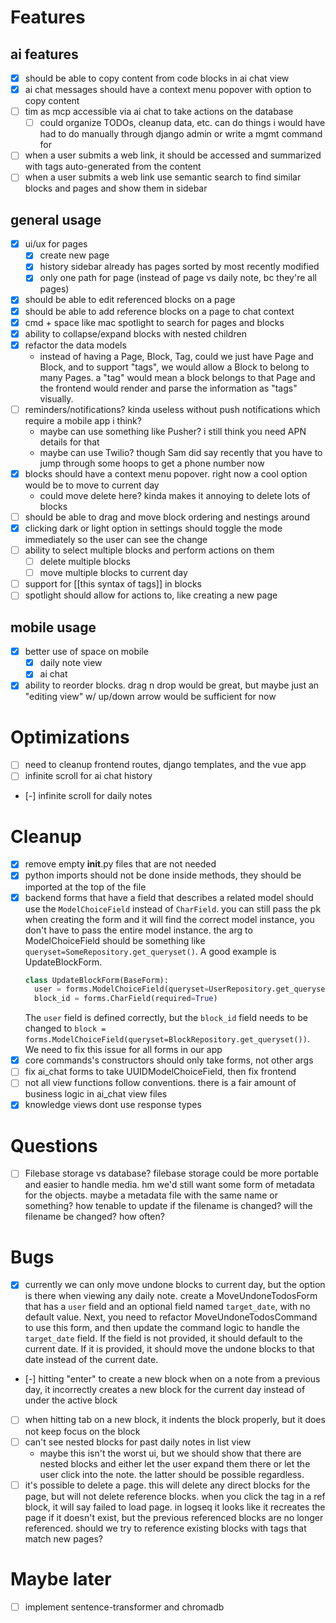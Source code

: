 # Features

## ai features
- [x] should be able to copy content from code blocks in ai chat view
- [x] ai chat messages should have a context menu popover with option to copy
  content
- [ ] tim as mcp accessible via ai chat to take actions on the database
  - [ ] could organize TODOs, cleanup data, etc. can do things i would have had
    to do manually through django admin or write a mgmt command for
- [ ] when a user submits a web link, it should be accessed and summarized with
  tags auto-generated from the content
- [ ] when a user submits a web link use semantic search to find similar blocks
  and pages and show them in sidebar

## general usage
- [x] ui/ux for pages
  - [x] create new page
  - [x] history sidebar already has pages sorted by most recently modified
  - [x] only one path for page (instead of page vs daily note, bc they're all 
    pages)
- [x] should be able to edit referenced blocks on a page
- [x] should be able to add reference blocks on a page to chat context
- [x] cmd + space like mac spotlight to search for pages and blocks
- [x] ability to collapse/expand blocks with nested children
- [x] refactor the data models
  - instead of having a Page, Block, Tag, could we just have Page and Block, and
    to support "tags", we would allow a Block to belong to many Pages. a "tag"
    would mean a block belongs to that Page and the frontend would render and
    parse the information as "tags" visually.
- [ ] reminders/notifications? kinda useless without push notifications which
  require a mobile app i think?
  - maybe can use something like Pusher? i still think you need APN details for
    that
  - maybe can use Twilio? though Sam did say recently that you have to jump
    through some hoops to get a phone number now
- [x] blocks should have a context menu popover. right now a cool option would
  be to move to current day
  - could move delete here? kinda makes it annoying to delete lots of blocks
- [ ] should be able to drag and move block ordering and nestings around
- [x] clicking dark or light option in settings should toggle the mode
  immediately so the user can see the change
- [ ] ability to select multiple blocks and perform actions on them
  - [ ] delete multiple blocks
  - [ ] move multiple blocks to current day
- [ ] support for [[this syntax of tags]] in blocks
- [ ] spotlight should allow for actions to, like creating a new page

## mobile usage
- [x] better use of space on mobile
  - [x] daily note view 
  - [x] ai chat 
- [x] ability to reorder blocks. drag n drop would be great, but maybe just an 
  "editing view" w/ up/down arrow would be sufficient for now

# Optimizations
- [ ] need to cleanup frontend routes, django templates, and the vue app
- [ ] infinite scroll for ai chat history
- [-] infinite scroll for daily notes

# Cleanup
- [x] remove empty __init__.py files that are not needed
- [x] python imports should not be done inside methods, they should be imported
  at the top of the file
- [x] backend forms that have a field that describes a related model should use
  the `ModelChoiceField` instead of `CharField`. you can still pass the pk when
  creating the form and it will find the correct model instance, you don't have
  to pass the entire model instance. the arg to ModelChoiceField should be
  something like `queryset=SomeRepository.get_queryset()`. A good example is
  UpdateBlockForm.
  ```python
  class UpdateBlockForm(BaseForm):
    user = forms.ModelChoiceField(queryset=UserRepository.get_queryset())
    block_id = forms.CharField(required=True)
  ```
  The `user` field is defined correctly, but the `block_id` field needs to be
  changed to
  `block = forms.ModelChoiceField(queryset=BlockRepository.get_queryset())`. We
  need to fix this issue for all forms in our app
- [x] core commands's constructors should only take forms, not other args
- [ ] fix ai_chat forms to take UUIDModelChoiceField, then fix frontend
- [ ] not all view functions follow conventions. there is a fair amount of
  business logic in ai_chat view files
- [x] knowledge views dont use response types

# Questions

- [ ] Filebase storage vs database? filebase storage could
  be more portable and easier to handle media. hm we'd
  still want some form of metadata for the objects. maybe
  a metadata file with the same name or something? how tenable
  to update if the filename is changed? will the filename be changed?
  how often?

# Bugs

- [x] currently we can only move undone blocks to current day, but the option is there when
  viewing any daily note. create a MoveUndoneTodosForm that has a `user` field
  and an optional field named `target_date`, with no default value. Next, you 
  need to refactor MoveUndoneTodosCommand to use this form, and then update the
  command logic to handle the `target_date` field. If the field is not provided,
  it should default to the current date. If it is provided, it should move the
  undone blocks to that date instead of the current date.
- [-] hitting "enter" to create a new block when on a note from a previous day,
  it incorrectly creates a new block for the current day instead of under the
  active block
- [ ] when hitting tab on a new block, it indents the block properly, but it
  does not keep focus on the block
- [ ] can't see nested blocks for past daily notes in list view
  - maybe this isn't the worst ui, but we should show that there are nested
    blocks and either let the user expand them there or let the user click into
    the note. the latter should be possible regardless.
- [ ] it's possible to delete a page. this will delete any direct blocks for the
  page, but will not delete reference blocks. when you click the tag in a ref
  block, it will say failed to load page. in logseq it looks like it recreates
  the page if it doesn't exist, but the previous referenced blocks are no longer
  referenced. should we try to reference existing blocks with tags that match
  new pages?

# Maybe later

- [ ] implement sentence-transformer and chromadb
